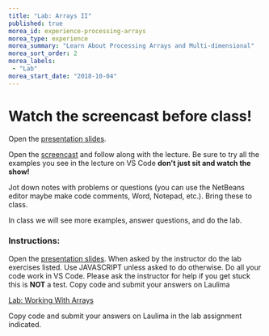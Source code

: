 ```yaml
--- 
title: "Lab: Arrays II" 
published: true 
morea_id: experience-processing-arrays
morea_type: experience 
morea_summary: "Learn About Processing Arrays and Multi-dimensional"
morea_sort_order: 2
morea_labels:
 - "Lab"
morea_start_date: "2018-10-04"
---
```


# Watch the screencast before class!



Open the [presentation slides](ITM352_ArraysII.ppt). 

Open the [screencast](http://youtu.be/yVyV0CxpS0c) and follow along with the lecture. Be sure to try all the examples you see in the lecture on VS Code **don't just sit and watch the show!**

Jot down notes with problems or questions (you can use the NetBeans editor maybe make code comments, Word, Notepad, etc.). Bring these to class.

In class we will see more examples, answer questions, and do the lab.

### Instructions: 
Open the [presentation slides](ITM352_ArraysII.ppt). When asked by the instructor do the lab exercises listed. Use JAVASCRIPT unless asked to do otherwise.
Do all your code work in VS Code. Please ask the instructor for help if you get stuck this is **NOT** a test.
Copy code and submit your answers on Laulima


[Lab: Working With Arrays](https://laulima.hawaii.edu)

Copy code and submit your answers on Laulima in the lab assignment indicated.





